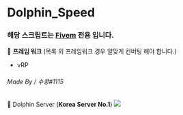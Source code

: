 # Dolphin_Speed

### 해당 스크립트는 [Fivem](https://fivem.net/) 전용 입니다.

🔧 **프레임 워크** (목록 외 프레임워크 경우 알맞게 컨버팅 해야 합니다.)
</br>
- vRP

###### Made By / 수콩#1115
🐬 Dolphin Server (__**Korea Server No.1**__) <a href="https://discord.gg/dolphin" target="_blank"><img src="https://img.shields.io/badge/Dolphin Discord-5865F2?style=flat-square&logo=Discord&logoColor=FFF"/></a>
